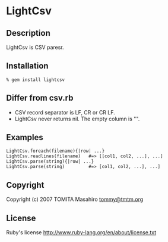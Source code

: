LightCsv
========

Description
-----------

LightCsv is CSV paresr.

Installation
------------

    % gem install lightcsv

Differ from csv.rb
------------------

* CSV record separator is LF, CR or CR LF.
* LightCsv never returns nil. The empty column is "".

Examples
--------

    LightCsv.foreach(filename){|row| ...}
    LightCsv.readlines(filename)   #=> [[col1, col2, ...], ...]
    LightCsv.parse(string){|row| ...}
    LightCsv.parse(string)         #=> [col1, col2, ...], ...]

Copyright
---------

Copyright (c) 2007 TOMITA Masahiro <tommy@tmtm.org>

License
-------

Ruby's license <http://www.ruby-lang.org/en/about/license.txt>
